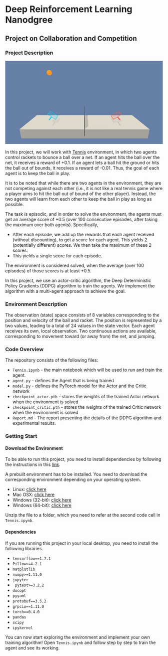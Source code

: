 # Deep Reinforcement Learning Nanodgree 
## Project on Collaboration and Competition

### Project Description

![Environment Image](figures/tennis.png)

In this project, we will work with [Tennis](https://github.com/Unity-Technologies/ml-agents/blob/master/docs/Learning-Environment-Examples.md#tennis) environment, in which two agents control rackets to bounce a ball over a net. If an agent hits the ball over the net, it receives a reward of +0.1. If an agent lets a ball hit the ground or hits the ball out of bounds, it receives a reward of -0.01. Thus, the goal of each agent is to keep the ball in play. 

It is to be noted that while there are two agents in the environment, they are not competing against each other (i.e., it is not like a real tennis game where a player aims to hit the ball out of bound of the other player). Instead, the two agents will learn from each other to keep the ball in play as long as possible. 

The task is episodic, and in order to solve the environment, the agents must get an average score of +0.5 (over 100 consecutive episodes, after taking the maximum over both agents). Specifically,

 * After each episode, we add up the rewards that each agent received (without discounting), to get a score for each agent. This yields 2 (potentially different) scores. We then take the maximum of these 2 scores.
 * This yields a single score for each episode.

The environment is considered solved, when the average (over 100 episodes) of those scores is at least +0.5.

In this project, we use an actor-critic algorithm, the Deep Deterministic Policy Gradients (DDPG) algorithm to train the agents. We implement the algorithm with a multi-agent approach to achieve the goal.

### Environment Description

The observation (state) space consists of 8 variables corresponding to the position and velocity of the ball and racket. The position is represented by a two values, leading to a total of 24 values in the state vector. Each agent receives its own, local observation. Two continuous actions are available, corresponding to movement toward (or away from) the net, and jumping. 

### Code Overview

The repository consists of the following files:

* `Tennis.ipynb` - the main notebook which will be used to run and train the agent.
* `agent.py` - defines the Agent that is being trained
* `model.py` - defines the PyTorch model for the Actor and the Critic network
* `checkpoint_actor.pth` - stores the weights of the trained Actor network when the environment is solved 
* `checkpoint_critic.pth` - stores the weights of the trained Critic network when the environment is solved 
* `Report.md` - The report presenting the details of the DDPG algorithm and experimental results.

### Getting Start

#### Download the Environment

To be able to run this project, you need to install dependencies by following the instructions in this [link](https://github.com/udacity/deep-reinforcement-learning#dependencies).

A prebuilt environment has to be installed. You need to download the corresponding environment depending on your operating system.
* Linux: [click here](https://s3-us-west-1.amazonaws.com/udacity-drlnd/P3/Tennis/Tennis_Linux.zip)
* Mac OSX: [click here](https://s3-us-west-1.amazonaws.com/udacity-drlnd/P3/Tennis/Tennis.app.zip)
* Windows (32-bit): [click here](https://s3-us-west-1.amazonaws.com/udacity-drlnd/P3/Tennis/Tennis_Windows_x86.zip)
* Windows (64-bit): [click here](https://s3-us-west-1.amazonaws.com/udacity-drlnd/P3/Tennis/Tennis_Windows_x86_64.zip)

Unzip the file to a folder, which you need to refer at the second code cell in `Tennis.ipynb`. 

#### Dependencies

If you are running this project in your local desktop, you need to install the following libraries.
* `tensorflow==1.7.1`
* `Pillow>=4.2.1`
* `matplotlib`
* `numpy>=1.11.0`
* `jupyter`
* ` pytest>=3.2.2`
* `docopt`
* `pyyaml`
* `protobuf==3.5.2`
* `grpcio==1.11.0`
* `torch==0.4.0`
* `pandas`
* `scipy`
* `ipykernel`

You can now start exploring the environment and implement your own training algorithm! Open `Tennis.ipynb` and follow step by step to train the agent and see its working.

